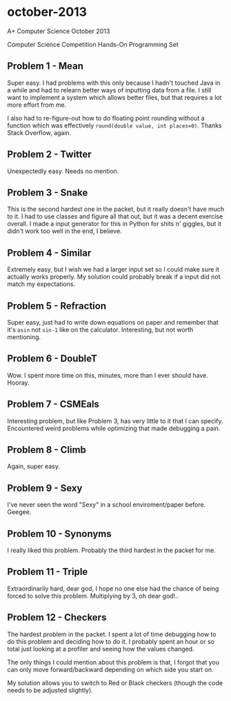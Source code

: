 # october-2013

A+ Computer Science October 2013

Computer Science Competition Hands-On Programming Set

## Problem 1 - Mean

Super easy. I had problems with this only because I hadn't touched Java in a while and had to relearn better ways of inputting data from a file. I still want to implement a system which allows better files, but that requires a lot more effort from me.

I also had to re-figure-out how to do floating point rounding without a function which was effectively `round(double value, int places=0)`. Thanks Stack Overflow, again.

## Problem 2 - Twitter

Unexpectedly easy. Needs no mention.

## Problem 3 - Snake

This is the second hardest one in the packet, but it really doesn't have much to it. I had to use classes and figure all that out, but it was a decent exercise overall.
I made a input generator for this in Python for shits n' giggles, but it didn't work too well in the end, I believe.

## Problem 4 - Similar

Extremely easy, but I wish we had a larger input set so I could make sure it actually works properly. My solution could probably break if a input did not match my expectations.

## Problem 5 - Refraction

Super easy, just had to write down equations on paper and remember that it's `asin` not `sin-1` like on the calculator. Interesting, but not worth mentioning.

## Problem 6 - DoubleT

Wow. I spent more time on this, minutes, more than I ever should have. Hooray.

## Problem 7 - CSMEals

Interesting problem, but like Problem 3, has very little to it that I can specify. Encountered weird problems while optimizing that made debugging a pain.

## Problem 8 - Climb

Again, super easy.

## Problem 9 - Sexy

I've never seen the word "Sexy" in a school enviroment/paper before. Geegee.

## Problem 10 - Synonyms

I really liked this problem. Probably the third hardest in the packet for me.

## Problem 11 - Triple

Extraordinarily hard, dear god, I hope no one else had the chance of being forced to solve this problem. Multiplying by 3, oh dear god!..

## Problem 12 - Checkers

The hardest problem in the packet. I spent a lot of time debugging how to do this problem and deciding how to do it. I probably spent an hour or so total just looking at a profiler and seeing how the values changed.

The only things I could mention about this problem is that, I forgot that you can only move forward/backward depending on which side you start on.

My solution allows you to switch to Red or Black checkers (though the code needs to be adjusted slightly).